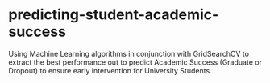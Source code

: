 # predicting-student-academic-success
Using Machine Learning algorithms in conjunction with GridSearchCV to extract the best performance out to predict Academic Success (Graduate or Dropout) to ensure early intervention for University Students.
